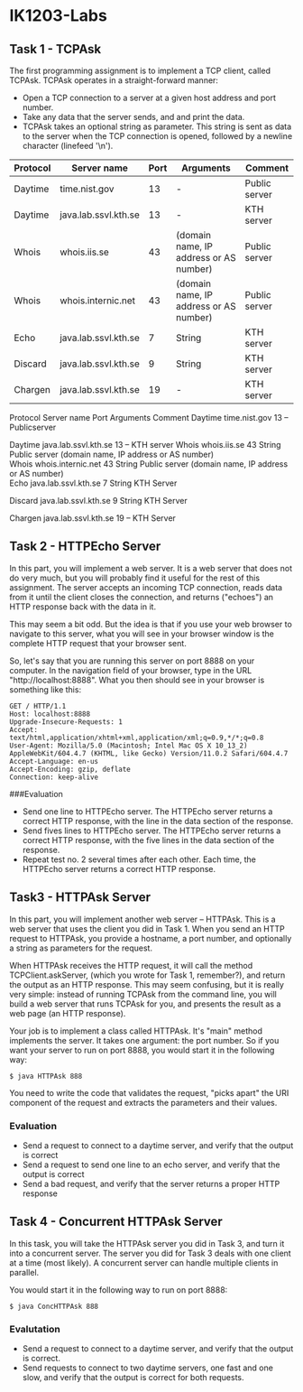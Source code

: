 # IK1203-Labs

## Task 1 - TCPAsk

The first programming assignment is to implement a TCP client, called TCPAsk. TCPAsk operates in a straight-forward manner:

- Open a TCP connection to a server at a given host address and port number.
- Take any data that the server sends, and and print the data.
- TCPAsk takes an optional string as parameter. This string is sent as data to the server when the TCP connection is opened, followed by a newline character (linefeed '\n').

| Protocol  | Server name	 | Port  | Arguments | Comment |
| ------------- | ------------- | ------------- | ------------- | ------------- |
| Daytime  | time.nist.gov  | 13 | -  | Public server |
| Daytime  | java.lab.ssvl.kth.se  | 13  | -  | KTH server |
| Whois  | whois.iis.se  | 43  | (domain name, IP address or AS number) | Public server |
| Whois  | whois.internic.net  | 43  | (domain name, IP address or AS number)  | Public server |
| Echo  | java.lab.ssvl.kth.se  | 7  | String  | KTH server |
| Discard | java.lab.ssvl.kth.se  | 9  | String  | KTH server |
| Chargen | java.lab.ssvl.kth.se  | 19  | -  | KTH server |

Protocol	Server name	        Port	Arguments	Comment
Daytime	   time.nist.gov	    13	       –	    Publicserver

Daytime	   java.lab.ssvl.kth.se	13	       –	    KTH server
Whois	    whois.iis.se	    43	    String      Public server
                                    (domain name, 
                                    IP address or 
                                    AS number) 	
Whois	  whois.internic.net	43	String          Public server
                                    (domain name, 
                                    IP address or 
                                    AS number)	
Echo	 java.lab.ssvl.kth.se	7	String	        KTH Server 

Discard	 java.lab.ssvl.kth.se	9	String	        KTH Server

Chargen	 java.lab.ssvl.kth.se	19	  –	            KTH Server

## Task 2 - HTTPEcho Server

In this part, you will implement a web server. It is a web server that does not do very much, but you will probably find it useful for the rest of this assignment. The server accepts an incoming TCP connection, reads data from it until the client closes the connection, and returns ("echoes") an HTTP response back with the data in it. 

This may seem a bit odd. But the idea is that if you use your web browser to navigate to this server, what you will see in your browser window is the complete HTTP request that your browser sent.

So, let's say that you are running this server on port 8888 on your computer. In the navigation field of your browser, type in the URL "http://localhost:8888". What you then should see in your browser is something like this:

```
GET / HTTP/1.1
Host: localhost:8888
Upgrade-Insecure-Requests: 1
Accept: text/html,application/xhtml+xml,application/xml;q=0.9,*/*;q=0.8
User-Agent: Mozilla/5.0 (Macintosh; Intel Mac OS X 10_13_2) AppleWebKit/604.4.7 (KHTML, like Gecko) Version/11.0.2 Safari/604.4.7
Accept-Language: en-us
Accept-Encoding: gzip, deflate
Connection: keep-alive
```

###Evaluation
- Send one line to HTTPEcho server. The HTTPEcho server returns a correct HTTP response, with the line in the data section of the response.
- Send fives lines to HTTPEcho server. The HTTPEcho server returns a correct HTTP response, with the five lines in the data section of the response.
- Repeat test no. 2 several times after each other. Each time, the HTTPEcho server returns a correct HTTP response.

## Task3 - HTTPAsk Server

In this part, you will implement another web server – HTTPAsk. This is a web server that uses the client you did in Task 1. When you send an HTTP request to HTTPAsk, you provide a hostname, a port number, and optionally a string as parameters for the request.

When HTTPAsk receives the HTTP request, it will call the method TCPClient.askServer, (which you wrote for Task 1, remember?), and return the output as an HTTP response. This may seem confusing, but it is really very simple: instead of running TCPAsk from the command line, you will build a web server that runs TCPAsk for you, and presents the result as a web page (an HTTP response).

Your job is to implement a class called HTTPAsk. It's "main" method implements the server. It takes one argument: the port number. So if you want your server to run on port 8888, you would start it in the following way:

```
$ java HTTPAsk 888
```
You need to write the code that validates the request, "picks apart" the URI component of the request and extracts the parameters and their values.

### Evaluation

- Send a request to connect to a daytime server, and verify that the output is correct
- Send a request to send one line to an echo server, and verify that the output is correct
- Send a bad request, and verify that the server returns a proper HTTP response

## Task 4 - Concurrent HTTPAsk Server

In this task, you will take the HTTPAsk server you did in Task 3, and turn it into a concurrent server. The server you did for Task 3 deals with one client at a time (most likely). A concurrent server can handle multiple clients in parallel.

You would start it in the following way to run on port 8888:

```
$ java ConcHTTPAsk 888
```

### Evalutation

- Send a request to connect to a daytime server, and verify that the output is correct.
- Send requests to connect to two daytime servers, one fast and one slow, and verify that the output is correct for both requests.
